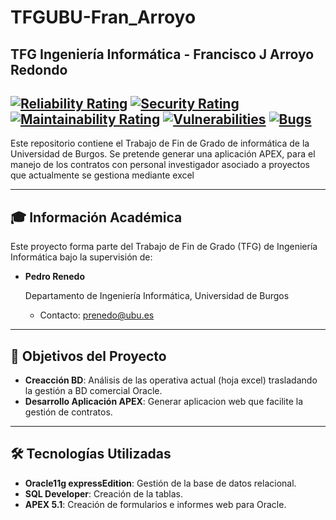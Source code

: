 # TFGUBU-Fran_Arroyo
## TFG Ingeniería Informática - Francisco J Arroyo Redondo

[![Reliability Rating](https://sonarcloud.io/api/project_badges/measure?project=far0010TFG_TFGUBU-Fran_Arroyo&metric=reliability_rating)](https://sonarcloud.io/summary/new_code?id=far0010TFG_TFGUBU-Fran_Arroyo)
[![Security Rating](https://sonarcloud.io/api/project_badges/measure?project=far0010TFG_TFGUBU-Fran_Arroyo&metric=security_rating)](https://sonarcloud.io/summary/new_code?id=far0010TFG_TFGUBU-Fran_Arroyo)
[![Maintainability Rating](https://sonarcloud.io/api/project_badges/measure?project=far0010TFG_TFGUBU-Fran_Arroyo&metric=sqale_rating)](https://sonarcloud.io/summary/new_code?id=far0010TFG_TFGUBU-Fran_Arroyo)
[![Vulnerabilities](https://sonarcloud.io/api/project_badges/measure?project=far0010TFG_TFGUBU-Fran_Arroyo&metric=vulnerabilities)](https://sonarcloud.io/summary/new_code?id=far0010TFG_TFGUBU-Fran_Arroyo) 
[![Bugs](https://sonarcloud.io/api/project_badges/measure?project=far0010TFG_TFGUBU-Fran_Arroyoo&metric=bugs)](https://sonarcloud.io/summary/new_code?id=far0010TFG_TFGUBU-Fran_Arroyo) 
---

Este repositorio contiene el Trabajo de Fin de Grado de informática de la Universidad de Burgos. Se pretende generar una aplicación APEX, para el manejo de los contratos con personal investigador asociado a proyectos que actualmente se gestiona mediante excel

---
## 🎓 Información Académica
Este proyecto forma parte del Trabajo de Fin de Grado (TFG) de Ingeniería Informática bajo la supervisión de:

- **Pedro Renedo** <p>
    Departamento de Ingeniería Informática, Universidad de Burgos
    - Contacto: prenedo@ubu.es

---
## 📌 Objetivos del Proyecto

- **Creacción BD**: Análisis de las operativa actual (hoja excel) trasladando la gestión a BD comercial Oracle.
- **Desarrollo Aplicación APEX**: Generar aplicacion web que facilite la gestión de contratos.

---

## 🛠️ Tecnologías Utilizadas

- **Oracle11g expressEdition**: Gestión de la base de datos relacional.
- **SQL Developer**: Creación de la tablas.
- **APEX 5.1**: Creación de formularios e informes web para Oracle.
  
